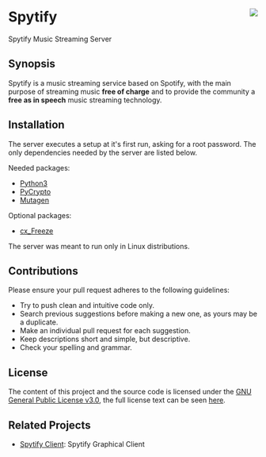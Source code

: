 # Spytify <img src="Others/icon.ico" align="right" />
Spytify Music Streaming Server

## Synopsis

Spytify is a music streaming service based on Spotify, with the main purpose of streaming music **free of charge** and to provide the community a **free as in speech** music streaming technology.

## Installation

The server executes a setup at it's first run, asking for a root password. The only dependencies needed by the server are listed below.

Needed packages:
- [Python3](https://www.python.org/download/releases/3.0/)
- [PyCrypto](https://github.com/dlitz/pycrypto)
- [Mutagen](https://github.com/quodlibet/mutagen)

Optional packages:
- [cx_Freeze](http://cx-freeze.sourceforge.net/)

The server was meant to run only in Linux distributions.

## Contributions

Please ensure your pull request adheres to the following guidelines:

- Try to push clean and intuitive code only. 
- Search previous suggestions before making a new one, as yours may be a duplicate.
- Make an individual pull request for each suggestion.
- Keep descriptions short and simple, but descriptive.
- Check your spelling and grammar.

## License

The content of this project and the source code is licensed under the [GNU General Public License v3.0](https://www.gnu.org/licenses/gpl-3.0.en.html), the full license text can be seen [here](LICENSE).

## Related Projects

- [Spytify Client](https://github.com/flippym/spytify-client): Spytify Graphical Client
